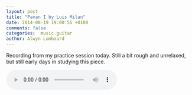 ```yaml
---
layout: post
title: "Pavan I by Luis Milan"
date: 2014-08-19 19:00:55 +0100
comments: false
categories:  music guitar
author: Alwyn Lombaard
---
```


Recording from my practice session today. Still a bit rough and unrelaxed, but still early days in studying this piece.


<audio controls>
  <source src="/music/Pavan_20140819_182702.mp3" type="audio/mpeg">
Your browser does not support the audio element but you can get the recording [here](/music/Pavan_20140819_182702.mp3)
</audio>


